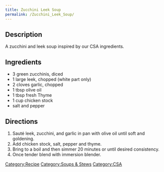 ```yaml
---
title: Zucchini Leek Soup
permalink: /Zucchini_Leek_Soup/
---
```


Description
-----------

A zucchini and leek soup inspired by our CSA ingredients.

Ingredients
-----------

-   3 green zucchinis, diced
-   1 large leek, chopped (white part only)
-   2 cloves garlic, chopped
-   1 tbsp olive oil
-   1 tbsp fresh Thyme
-   1 cup chicken stock
-   salt and pepper

Directions
----------

1.  Sauté leek, zucchini, and garlic in pan with olive oil until soft and goldening.
2.  Add chicken stock, salt, pepper and thyme.
3.  Bring to a boil and then simmer 20 minutes or until desired consistency.
4.  Once tender blend with immersion blender.

[Category:Recipe](/Category:Recipe "wikilink") [Category:Soups & Stews](/Category:Soups_&_Stews "wikilink") [Category:CSA](/Category:CSA "wikilink")